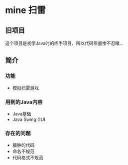 # mine 扫雷
 
## 旧项目
这个项目是初学Java时的练手项目，所以代码质量惨不忍睹...

## 简介

### 功能

* 模拟扫雷游戏

### 用到的Java内容

* Java基础
* Java Swing GUI

### 存在的问题

* 臃肿的代码
* 命名不规范
* 代码格式不规范
